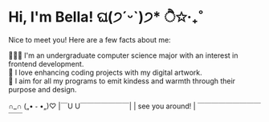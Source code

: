 # Hi, I'm Bella! ଘ(੭ˊᵕˋ)੭* ੈ✩‧₊˚

Nice to meet you! Here are a few facts about me:

👩🏻‍💻 I'm an undergraduate computer science major with an interest in frontend development.  
🎨 I love enhancing coding projects with my digital artwork.  
🫶 I aim for all my programs to emit kindess and warmth through their purpose and design.  

 ∩_∩
(„• ֊ •„)♡
|￣U U￣￣￣￣￣￣￣|
| see you around! |
￣￣￣￣￣￣￣￣￣￣￣

